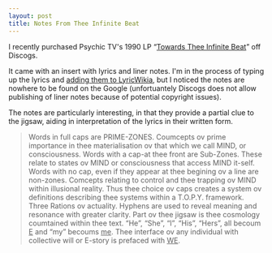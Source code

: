 ```yaml
---
layout: post
title: Notes From Thee Infinite Beat
---
```


I recently purchased Psychic TV's 1990 LP “[Towards Thee Infinite Beat](https://www.discogs.com/Psychic-TV-Towards-Thee-Infinite-Beat/release/130160)” off Discogs.

It came with an insert with lyrics and liner notes. I'm in the process of typing up the lyrics and [adding them to LyricWikia](http://lyrics.wikia.com/wiki/Psychic_TV:Towards_Thee_Infinite_Beat_(1990)), but I noticed the notes are nowhere to be found on the Google (unfortuantely Discogs does not allow publishing of liner notes because of potential copyright issues).

The notes are particularly interesting, in that they provide a partial clue to the jigsaw, aiding in interpretation of the lyrics in their written form.

> Words in full caps are PRIME-ZONES. Coumcepts ov prime importance in thee materialisation ov that which we call MIND, or consciousness. Words with a cap-at thee front are Sub-Zones. These relate to states ov MIND or consciousness that access MIND it-self. Words with no cap, even if they appear at thee begining ov a line are non-zones. Comcepts relating to control and thee trapping ov MIND within illusional reality. Thus thee choice ov caps creates a system ov definitions describing thee systems within a T.O.P.Y. framework. Three Rations ov actuality. Hyphens are used to reveal meaning and resonance with greater clarity. Part ov thee jigsaw is thee cosmology coumtained within thee text. “He”, “She”, “I”, “His”, “Hers”, all becoum <u>E</u> and “my” becoums <u>me</u>. Thee interface ov any individual with collective will or E-story is prefaced with <u>WE</u>.
